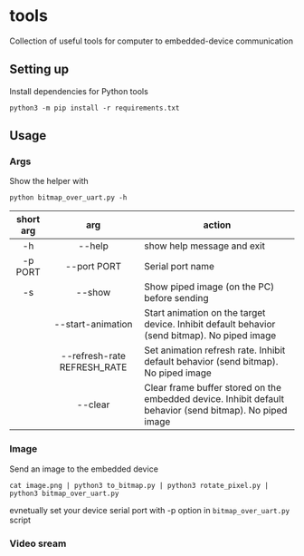 # tools
Collection of useful tools for computer to embedded-device communication

## Setting up
Install dependencies for Python tools
```
python3 -m pip install -r requirements.txt
```

## Usage

### Args
Show the helper with
```
python bitmap_over_uart.py -h
```

| short arg |             arg             | action                                                                                                   |
|:---------:|:---------------------------:|----------------------------------------------------------------------------------------------------------|
| -h        | --help                      | show help message and exit                                                                               |
| -p PORT   | --port PORT                 | Serial port name                                                                                         |
| -s        | --show                      | Show piped image (on the PC) before sending                                                              |
|           | --start-animation           | Start animation on the target device. Inhibit default behavior (send bitmap). No piped image             |
|           | --refresh-rate REFRESH_RATE | Set animation refresh rate. Inhibit default behavior (send bitmap). No piped image                       |
|           | --clear                     | Clear frame buffer stored on the embedded device. Inhibit default behavior (send bitmap). No piped image |

### Image
Send an image to the embedded device
```
cat image.png | python3 to_bitmap.py | python3 rotate_pixel.py | python3 bitmap_over_uart.py
```

evnetually set your device serial port with -p option in `bitmap_over_uart.py` script

### Video sream
